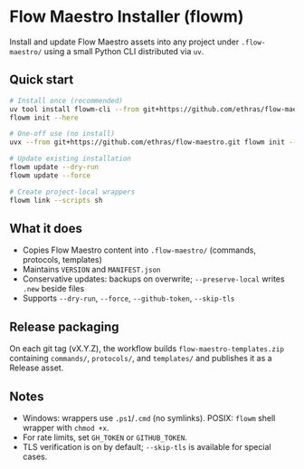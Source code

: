 # Flow Maestro Installer (flowm)

Install and update Flow Maestro assets into any project under `.flow-maestro/` using a small Python CLI distributed via `uv`.

## Quick start

```bash
# Install once (recommended)
uv tool install flowm-cli --from git+https://github.com/ethras/flow-maestro.git
flowm init --here

# One-off use (no install)
uvx --from git+https://github.com/ethras/flow-maestro.git flowm init --here

# Update existing installation
flowm update --dry-run
flowm update --force

# Create project-local wrappers
flowm link --scripts sh
```

## What it does

- Copies Flow Maestro content into `.flow-maestro/` (commands, protocols, templates)
- Maintains `VERSION` and `MANIFEST.json`
- Conservative updates: backups on overwrite; `--preserve-local` writes `.new` beside files
- Supports `--dry-run`, `--force`, `--github-token`, `--skip-tls`

## Release packaging

On each git tag (vX.Y.Z), the workflow builds `flow-maestro-templates.zip` containing `commands/`, `protocols/`, and `templates/` and publishes it as a Release asset.

## Notes

- Windows: wrappers use `.ps1`/`.cmd` (no symlinks). POSIX: `flowm` shell wrapper with `chmod +x`.
- For rate limits, set `GH_TOKEN` or `GITHUB_TOKEN`.
- TLS verification is on by default; `--skip-tls` is available for special cases.
